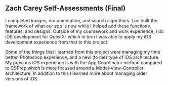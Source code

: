 ## Zach Carey Self-Assessments (Final)

I completed images, documentation, and search algorithms. Loc built the framework of what our app is now while I helped add these functions, features, and designs. Outside of my coursework and work experience, I do iOS development for QuestX- which in turn I was able to apply my iOS development experience from that to this project.

Some of the things that I learned from this project were managing my time better, Photoshop experience, and a new (to me) type of iOS architecture. My previous iOS experience is with the App Coordinator method compared to CSPrep which is more focused around a Model-View-Controller architecture. In addition to this I learned more about managing older versions of iOS.

